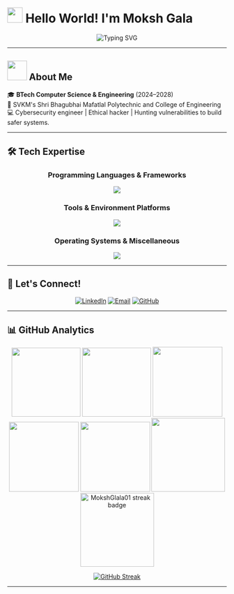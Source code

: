 # <img src="https://raw.githubusercontent.com/aemmadi/aemmadi/master/wave.gif" width="35px"> Hello World! I'm Moksh Gala

<div align="center">
  <img src="https://readme-typing-svg.herokuapp.com?font=Fira+Code&weight=600&size=28&duration=4000&pause=1000&color=00D9FF&center=true&vCenter=true&multiline=true&width=600&height=100&lines=Cyber+Security;Ethical+Hacking+Enthusiast" alt="Typing SVG" />
</div>

---

## <img src="rocket.gif" width="45px">  About Me

🎓 **BTech Computer Science & Engineering** (2024–2028)  
📍 SVKM's Shri Bhagubhai Mafatlal Polytechnic and College of Engineering  
💻 Cybersecurity engineer | Ethical hacker | Hunting vulnerabilities to build safer systems.

---

## 🛠️ Tech Expertise

<div align="center">
  <h3>Programming Languages & Frameworks</h3>
  <img src="https://skillicons.dev/icons?i=python,css,c,html,java,javascript" /><br />

  <h3>Tools & Environment Platforms</h3>
  <img src="https://skillicons.dev/icons?i=git,vscode" /><br />

  <h3>Operating Systems & Miscellaneous</h3>
  <img src="https://skillicons.dev/icons?i=figma" />
</div>

---

## 🤝 Let's Connect!

<div align="center">
  
[![LinkedIn](https://img.shields.io/badge/LinkedIn-0077B5?style=for-the-badge&logo=linkedin&logoColor=white)](https://www.linkedin.com/in/moksh-gala-b12684319)
[![Email](https://img.shields.io/badge/Email-D14836?style=for-the-badge&logo=gmail&logoColor=white)](mailto:mokshgala.ijs009@gmail.com)
[![GitHub](https://img.shields.io/badge/GitHub-100000?style=for-the-badge&logo=github&logoColor=white)](https://github.com/MokshGlala01)

</div>

---

## 📊 GitHub Analytics

<div align="center">
<img height="158em" src="https://github-profile-summary-cards.vercel.app/api/cards/profile-details?username=MokshGlala01&theme=tokyonight">
<img height="158em" src="https://github-profile-summary-cards.vercel.app/api/cards/stats?username=MokshGlala01&theme=tokyonight">
<img height="160em" src="https://github-profile-summary-cards.vercel.app/api/cards/repos-per-language?username=MokshGlala01&theme=tokyonight">
<img height="160em" src="https://github-profile-summary-cards.vercel.app/api/cards/most-commit-language?username=MokshGlala01&theme=tokyonight">
<img height="160em" src="https://github-profile-summary-cards.vercel.app/api/cards/productive-time?username=MokshGlala01&theme=tokyonight&utcOffset=8">
<img height="169em" src="https://github-readme-stats.vercel.app/api?username=MokshGlala01&theme=tokyonight&hide_border=false&include_all_commits=true&count_private=true">
<img height="169em" src="https://github-readme-streak-stats.herokuapp.com?user=MokshGlala01&theme=tokyonight" alt="MokshGlala01 streak badge"/>


</div>

<div align="center">
  
[![GitHub Streak](https://nirzak-streak-stats.vercel.app/?user=MokshGlala01&theme=tokyonight&hide_border=true)](https://git.io/streak-stats)

</div>

---

</div>
